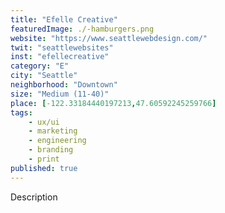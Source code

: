 ```yaml
---
title: "Efelle Creative"
featuredImage: ./-hamburgers.png
website: "https://www.seattlewebdesign.com/"
twit: "seattlewebsites"
inst: "efellecreative"
category: "E"
city: "Seattle"
neighborhood: "Downtown"
size: "Medium (11-40)"
place: [-122.33184440197213,47.60592245259766]
tags:
    - ux/ui
    - marketing
    - engineering
    - branding
    - print
published: true
---
```


Description
